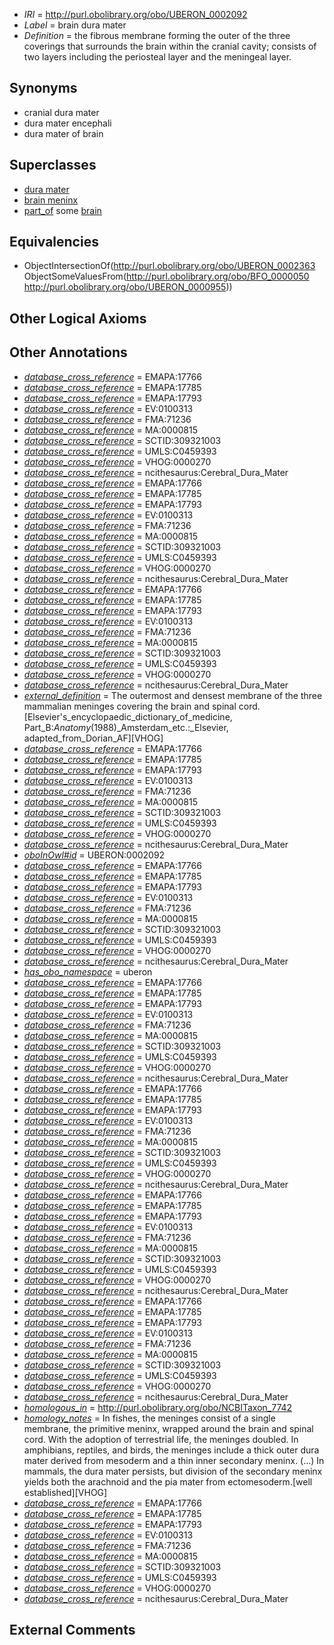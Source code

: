  * *IRI* = http://purl.obolibrary.org/obo/UBERON_0002092
 * *Label* = brain dura mater
 * *Definition* = the fibrous membrane forming the outer of the three coverings that surrounds the brain within the cranial cavity; consists of two layers including the periosteal layer and the meningeal layer.

## Synonyms

 * cranial dura mater
 * dura mater encephali
 * dura mater of brain

## Superclasses

 * [dura mater](../../UBERON/63/UBERON_0002363.md)
 * [brain meninx](../../UBERON/47/UBERON_0003547.md)
 * [part_of](../../BFO/50/BFO_0000050.md) some [brain](../../UBERON/55/UBERON_0000955.md)

## Equivalencies

 * ObjectIntersectionOf(<http://purl.obolibrary.org/obo/UBERON_0002363> ObjectSomeValuesFrom(<http://purl.obolibrary.org/obo/BFO_0000050> <http://purl.obolibrary.org/obo/UBERON_0000955>))

## Other Logical Axioms


## Other Annotations

 * *[database_cross_reference](../../ef/oboInOwl#hasDbXref.md)* = EMAPA:17766
 * *[database_cross_reference](../../ef/oboInOwl#hasDbXref.md)* = EMAPA:17785
 * *[database_cross_reference](../../ef/oboInOwl#hasDbXref.md)* = EMAPA:17793
 * *[database_cross_reference](../../ef/oboInOwl#hasDbXref.md)* = EV:0100313
 * *[database_cross_reference](../../ef/oboInOwl#hasDbXref.md)* = FMA:71236
 * *[database_cross_reference](../../ef/oboInOwl#hasDbXref.md)* = MA:0000815
 * *[database_cross_reference](../../ef/oboInOwl#hasDbXref.md)* = SCTID:309321003
 * *[database_cross_reference](../../ef/oboInOwl#hasDbXref.md)* = UMLS:C0459393
 * *[database_cross_reference](../../ef/oboInOwl#hasDbXref.md)* = VHOG:0000270
 * *[database_cross_reference](../../ef/oboInOwl#hasDbXref.md)* = ncithesaurus:Cerebral_Dura_Mater
 * *[database_cross_reference](../../ef/oboInOwl#hasDbXref.md)* = EMAPA:17766
 * *[database_cross_reference](../../ef/oboInOwl#hasDbXref.md)* = EMAPA:17785
 * *[database_cross_reference](../../ef/oboInOwl#hasDbXref.md)* = EMAPA:17793
 * *[database_cross_reference](../../ef/oboInOwl#hasDbXref.md)* = EV:0100313
 * *[database_cross_reference](../../ef/oboInOwl#hasDbXref.md)* = FMA:71236
 * *[database_cross_reference](../../ef/oboInOwl#hasDbXref.md)* = MA:0000815
 * *[database_cross_reference](../../ef/oboInOwl#hasDbXref.md)* = SCTID:309321003
 * *[database_cross_reference](../../ef/oboInOwl#hasDbXref.md)* = UMLS:C0459393
 * *[database_cross_reference](../../ef/oboInOwl#hasDbXref.md)* = VHOG:0000270
 * *[database_cross_reference](../../ef/oboInOwl#hasDbXref.md)* = ncithesaurus:Cerebral_Dura_Mater
 * *[database_cross_reference](../../ef/oboInOwl#hasDbXref.md)* = EMAPA:17766
 * *[database_cross_reference](../../ef/oboInOwl#hasDbXref.md)* = EMAPA:17785
 * *[database_cross_reference](../../ef/oboInOwl#hasDbXref.md)* = EMAPA:17793
 * *[database_cross_reference](../../ef/oboInOwl#hasDbXref.md)* = EV:0100313
 * *[database_cross_reference](../../ef/oboInOwl#hasDbXref.md)* = FMA:71236
 * *[database_cross_reference](../../ef/oboInOwl#hasDbXref.md)* = MA:0000815
 * *[database_cross_reference](../../ef/oboInOwl#hasDbXref.md)* = SCTID:309321003
 * *[database_cross_reference](../../ef/oboInOwl#hasDbXref.md)* = UMLS:C0459393
 * *[database_cross_reference](../../ef/oboInOwl#hasDbXref.md)* = VHOG:0000270
 * *[database_cross_reference](../../ef/oboInOwl#hasDbXref.md)* = ncithesaurus:Cerebral_Dura_Mater
 * *[external_definition](../../UBPROP/01/UBPROP_0000001.md)* = The outermost and densest membrane of the three mammalian meninges covering the brain and spinal cord. [Elsevier's_encyclopaedic_dictionary_of_medicine, Part_B:_Anatomy_(1988)_Amsterdam_etc.:_Elsevier, adapted_from_Dorian_AF][VHOG]
 * *[database_cross_reference](../../ef/oboInOwl#hasDbXref.md)* = EMAPA:17766
 * *[database_cross_reference](../../ef/oboInOwl#hasDbXref.md)* = EMAPA:17785
 * *[database_cross_reference](../../ef/oboInOwl#hasDbXref.md)* = EMAPA:17793
 * *[database_cross_reference](../../ef/oboInOwl#hasDbXref.md)* = EV:0100313
 * *[database_cross_reference](../../ef/oboInOwl#hasDbXref.md)* = FMA:71236
 * *[database_cross_reference](../../ef/oboInOwl#hasDbXref.md)* = MA:0000815
 * *[database_cross_reference](../../ef/oboInOwl#hasDbXref.md)* = SCTID:309321003
 * *[database_cross_reference](../../ef/oboInOwl#hasDbXref.md)* = UMLS:C0459393
 * *[database_cross_reference](../../ef/oboInOwl#hasDbXref.md)* = VHOG:0000270
 * *[database_cross_reference](../../ef/oboInOwl#hasDbXref.md)* = ncithesaurus:Cerebral_Dura_Mater
 * *[oboInOwl#id](../../id/oboInOwl#id.md)* = UBERON:0002092
 * *[database_cross_reference](../../ef/oboInOwl#hasDbXref.md)* = EMAPA:17766
 * *[database_cross_reference](../../ef/oboInOwl#hasDbXref.md)* = EMAPA:17785
 * *[database_cross_reference](../../ef/oboInOwl#hasDbXref.md)* = EMAPA:17793
 * *[database_cross_reference](../../ef/oboInOwl#hasDbXref.md)* = EV:0100313
 * *[database_cross_reference](../../ef/oboInOwl#hasDbXref.md)* = FMA:71236
 * *[database_cross_reference](../../ef/oboInOwl#hasDbXref.md)* = MA:0000815
 * *[database_cross_reference](../../ef/oboInOwl#hasDbXref.md)* = SCTID:309321003
 * *[database_cross_reference](../../ef/oboInOwl#hasDbXref.md)* = UMLS:C0459393
 * *[database_cross_reference](../../ef/oboInOwl#hasDbXref.md)* = VHOG:0000270
 * *[database_cross_reference](../../ef/oboInOwl#hasDbXref.md)* = ncithesaurus:Cerebral_Dura_Mater
 * *[has_obo_namespace](../../ce/oboInOwl#hasOBONamespace.md)* = uberon
 * *[database_cross_reference](../../ef/oboInOwl#hasDbXref.md)* = EMAPA:17766
 * *[database_cross_reference](../../ef/oboInOwl#hasDbXref.md)* = EMAPA:17785
 * *[database_cross_reference](../../ef/oboInOwl#hasDbXref.md)* = EMAPA:17793
 * *[database_cross_reference](../../ef/oboInOwl#hasDbXref.md)* = EV:0100313
 * *[database_cross_reference](../../ef/oboInOwl#hasDbXref.md)* = FMA:71236
 * *[database_cross_reference](../../ef/oboInOwl#hasDbXref.md)* = MA:0000815
 * *[database_cross_reference](../../ef/oboInOwl#hasDbXref.md)* = SCTID:309321003
 * *[database_cross_reference](../../ef/oboInOwl#hasDbXref.md)* = UMLS:C0459393
 * *[database_cross_reference](../../ef/oboInOwl#hasDbXref.md)* = VHOG:0000270
 * *[database_cross_reference](../../ef/oboInOwl#hasDbXref.md)* = ncithesaurus:Cerebral_Dura_Mater
 * *[database_cross_reference](../../ef/oboInOwl#hasDbXref.md)* = EMAPA:17766
 * *[database_cross_reference](../../ef/oboInOwl#hasDbXref.md)* = EMAPA:17785
 * *[database_cross_reference](../../ef/oboInOwl#hasDbXref.md)* = EMAPA:17793
 * *[database_cross_reference](../../ef/oboInOwl#hasDbXref.md)* = EV:0100313
 * *[database_cross_reference](../../ef/oboInOwl#hasDbXref.md)* = FMA:71236
 * *[database_cross_reference](../../ef/oboInOwl#hasDbXref.md)* = MA:0000815
 * *[database_cross_reference](../../ef/oboInOwl#hasDbXref.md)* = SCTID:309321003
 * *[database_cross_reference](../../ef/oboInOwl#hasDbXref.md)* = UMLS:C0459393
 * *[database_cross_reference](../../ef/oboInOwl#hasDbXref.md)* = VHOG:0000270
 * *[database_cross_reference](../../ef/oboInOwl#hasDbXref.md)* = ncithesaurus:Cerebral_Dura_Mater
 * *[database_cross_reference](../../ef/oboInOwl#hasDbXref.md)* = EMAPA:17766
 * *[database_cross_reference](../../ef/oboInOwl#hasDbXref.md)* = EMAPA:17785
 * *[database_cross_reference](../../ef/oboInOwl#hasDbXref.md)* = EMAPA:17793
 * *[database_cross_reference](../../ef/oboInOwl#hasDbXref.md)* = EV:0100313
 * *[database_cross_reference](../../ef/oboInOwl#hasDbXref.md)* = FMA:71236
 * *[database_cross_reference](../../ef/oboInOwl#hasDbXref.md)* = MA:0000815
 * *[database_cross_reference](../../ef/oboInOwl#hasDbXref.md)* = SCTID:309321003
 * *[database_cross_reference](../../ef/oboInOwl#hasDbXref.md)* = UMLS:C0459393
 * *[database_cross_reference](../../ef/oboInOwl#hasDbXref.md)* = VHOG:0000270
 * *[database_cross_reference](../../ef/oboInOwl#hasDbXref.md)* = ncithesaurus:Cerebral_Dura_Mater
 * *[database_cross_reference](../../ef/oboInOwl#hasDbXref.md)* = EMAPA:17766
 * *[database_cross_reference](../../ef/oboInOwl#hasDbXref.md)* = EMAPA:17785
 * *[database_cross_reference](../../ef/oboInOwl#hasDbXref.md)* = EMAPA:17793
 * *[database_cross_reference](../../ef/oboInOwl#hasDbXref.md)* = EV:0100313
 * *[database_cross_reference](../../ef/oboInOwl#hasDbXref.md)* = FMA:71236
 * *[database_cross_reference](../../ef/oboInOwl#hasDbXref.md)* = MA:0000815
 * *[database_cross_reference](../../ef/oboInOwl#hasDbXref.md)* = SCTID:309321003
 * *[database_cross_reference](../../ef/oboInOwl#hasDbXref.md)* = UMLS:C0459393
 * *[database_cross_reference](../../ef/oboInOwl#hasDbXref.md)* = VHOG:0000270
 * *[database_cross_reference](../../ef/oboInOwl#hasDbXref.md)* = ncithesaurus:Cerebral_Dura_Mater
 * *[homologous_in](../../core#homologous/in/core#homologous_in.md)* = http://purl.obolibrary.org/obo/NCBITaxon_7742
 * *[homology_notes](../../UBPROP/03/UBPROP_0000003.md)* = In fishes, the meninges consist of a single membrane, the primitive meninx, wrapped around the brain and spinal cord. With the adoption of terrestrial life, the meninges doubled. In amphibians, reptiles, and birds, the meninges include a thick outer dura mater derived from mesoderm and a thin inner secondary meninx. (...) In mammals, the dura mater persists, but division of the secondary meninx yields both the arachnoid and the pia mater from ectomesoderm.[well established][VHOG]
 * *[database_cross_reference](../../ef/oboInOwl#hasDbXref.md)* = EMAPA:17766
 * *[database_cross_reference](../../ef/oboInOwl#hasDbXref.md)* = EMAPA:17785
 * *[database_cross_reference](../../ef/oboInOwl#hasDbXref.md)* = EMAPA:17793
 * *[database_cross_reference](../../ef/oboInOwl#hasDbXref.md)* = EV:0100313
 * *[database_cross_reference](../../ef/oboInOwl#hasDbXref.md)* = FMA:71236
 * *[database_cross_reference](../../ef/oboInOwl#hasDbXref.md)* = MA:0000815
 * *[database_cross_reference](../../ef/oboInOwl#hasDbXref.md)* = SCTID:309321003
 * *[database_cross_reference](../../ef/oboInOwl#hasDbXref.md)* = UMLS:C0459393
 * *[database_cross_reference](../../ef/oboInOwl#hasDbXref.md)* = VHOG:0000270
 * *[database_cross_reference](../../ef/oboInOwl#hasDbXref.md)* = ncithesaurus:Cerebral_Dura_Mater

## External Comments


